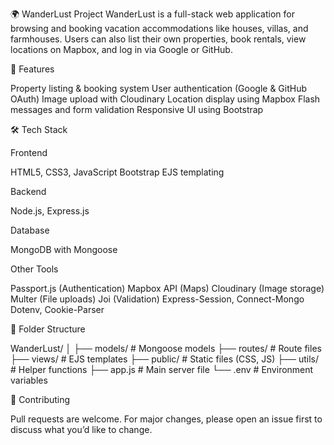 🌍 WanderLust Project
WanderLust is a full-stack web application for browsing and booking vacation accommodations like houses, villas, and farmhouses. Users can also list their own properties, book rentals, view locations on Mapbox, and log in via Google or GitHub.

🚀 Features

Property listing & booking system
User authentication (Google & GitHub OAuth)
Image upload with Cloudinary
Location display using Mapbox
Flash messages and form validation
Responsive UI using Bootstrap

🛠️ Tech Stack

Frontend

HTML5, CSS3, JavaScript
Bootstrap
EJS templating

Backend

Node.js, Express.js

Database

MongoDB with Mongoose

Other Tools

Passport.js (Authentication)
Mapbox API (Maps)
Cloudinary (Image storage)
Multer (File uploads)
Joi (Validation)
Express-Session, Connect-Mongo
Dotenv, Cookie-Parser

📁 Folder Structure

WanderLust/
│
├── models/          # Mongoose models
├── routes/          # Route files
├── views/           # EJS templates
├── public/          # Static files (CSS, JS)
├── utils/           # Helper functions
├── app.js           # Main server file
└── .env             # Environment variables

🤝 Contributing

Pull requests are welcome. For major changes, please open an issue first to discuss what you’d like to change.




